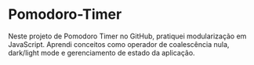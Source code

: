 # Pomodoro-Timer
Neste projeto de Pomodoro Timer no GitHub, pratiquei modularização em JavaScript. Aprendi conceitos como operador de coalescência nula, dark/light mode e gerenciamento de estado da aplicação.
